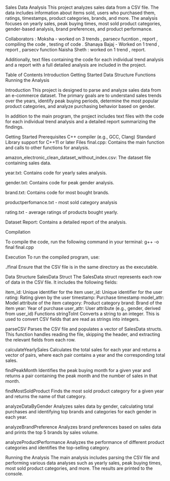 Sales Data Analysis
This project analyzes sales data from a CSV file. The data includes information about items sold, users who purchased them, ratings, timestamps, product categories, brands, and more. The analysis focuses on yearly sales, peak buying times, most sold product categories, gender-based analysis, brand preferences, and product performance.

Collaborators : 
Moksha - worked on 3 trends , parsecv fucntion , report , compiling the code , testing of code .
Shanaya Bajaj - Worked on 1 trend , report , parsecv function
Naisha Sheth : worked on 1 trend , report.

Additionally, text files containing the code for each individual trend analysis and a report with a full detailed analysis are included in the project.

Table of Contents
Introduction
Getting Started
Data Structure
Functions
Running the Analysis

Introduction
This project is designed to parse and analyze sales data from an e-commerce dataset. The primary goals are to understand sales trends over the years, identify peak buying periods, determine the most popular product categories, and analyze purchasing behavior based on gender.

In addition to the main program, the project includes text files with the code for each individual trend analysis and a detailed report summarizing the findings.

Getting Started
Prerequisites
C++ compiler (e.g., GCC, Clang)
Standard Library support for C++11 or later
Files
final.cpp: Contains the main function and calls to other functions for analysis.

amazon_electronic_clean_dataset_without_index.csv: The dataset file containing sales data.

year.txt: Contains code for yearly sales analysis.

gender.txt: Contains code for peak gender analysis.

brand.txt: Contains code for most bought brands.

productperfomance.txt - most sold category analysis

rating.txt - average ratings of products bought yearly.

Dataset Report: Contains a detailed report of the analysis.

Compilation

To compile the code, run the following command in your terminal:
g++ -o final final.cpp

Execution
To run the compiled program, use:

./final
Ensure that the CSV file is in the same directory as the executable.

Data Structure
SalesData Struct
The SalesData struct represents each row of data in the CSV file. It includes the following fields:

item_id: Unique identifier for the item
user_id: Unique identifier for the user
rating: Rating given by the user
timestamp: Purchase timestamp
model_attr: Model attribute of the item
category: Product category
brand: Brand of the item
year: Year of purchase
user_attr: User attribute (e.g., gender, derived from user_id)
Functions
stringToInt
Converts a string to an integer. This is used to convert CSV fields that are read as strings into integers.

parseCSV
Parses the CSV file and populates a vector of SalesData structs. This function handles reading the file, skipping the header, and extracting the relevant fields from each row.

calculateYearlySales
Calculates the total sales for each year and returns a vector of pairs, where each pair contains a year and the corresponding total sales.

findPeakMonth
Identifies the peak buying month for a given year and returns a pair containing the peak month and the number of sales in that month.

findMostSoldProduct
Finds the most sold product category for a given year and returns the name of that category.

analyzeDataByGender
Analyzes sales data by gender, calculating total purchases and identifying top brands and categories for each gender in each year.

analyzeBrandPreference
Analyzes brand preferences based on sales data and prints the top 5 brands by sales volume.

analyzeProductPerformance
Analyzes the performance of different product categories and identifies the top-selling category.

Running the Analysis
The main analysis includes parsing the CSV file and performing various data analyses such as yearly sales, peak buying times, most sold product categories, and more. The results are printed to the console.


